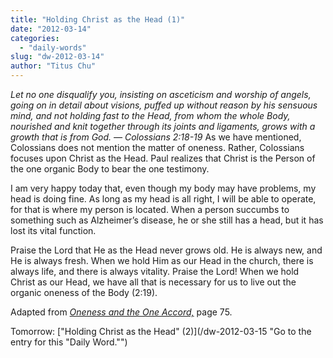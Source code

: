 ```yaml
---
title: "Holding Christ as the Head (1)"
date: "2012-03-14"
categories: 
  - "daily-words"
slug: "dw-2012-03-14"
author: "Titus Chu"
---
```


_Let no one disqualify you, insisting on asceticism and worship of angels, going on in detail about visions, puffed up without reason by his sensuous mind, and not holding fast to the Head, from whom the whole Body, nourished and knit together through its joints and ligaments, grows with a growth that is from God. — Colossians 2:18-19_ As we have mentioned, Colossians does not mention the matter of oneness. Rather, Colossians focuses upon Christ as the Head. Paul realizes that Christ is the Person of the one organic Body to bear the one testimony.

I am very happy today that, even though my body may have problems, my head is doing fine. As long as my head is all right, I will be able to operate, for that is where my person is located. When a person succumbs to something such as Alzheimer’s disease, he or she still has a head, but it has lost its vital function.

Praise the Lord that He as the Head never grows old. He is always new, and He is always fresh. When we hold Him as our Head in the church, there is always life, and there is always vitality. Praise the Lord! When we hold Christ as our Head, we have all that is necessary for us to live out the organic oneness of the Body (2:19).

Adapted from _[Oneness and the One Accord,](/book-oneness "Go to the listing for this book.")_ page 75.

Tomorrow: ["Holding Christ as the Head" (2)](/dw-2012-03-15 "Go to the entry for this "Daily Word."")
